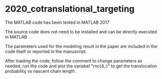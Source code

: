 # 2020_cotranslational_targeting
The MATLAB code has been tested in MATLAB 2017

The source code does not need to be installed and can be directly executed in MATLAB

The parameters used for the modeling result in the paper are included in the code itself or reported in the manuscript.

After loading the code, follow the comment to change parameters as needed, run the code and plot the variabel "rnc(4,:)" to get the translocation probability vs nascent chain length.
